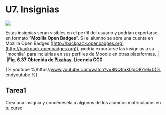 
# U7. Insignias

![](insignia.png)

Estas insignias serán visibles en el perfil del usuario y podrían exportarse en formato "**Mozilla Open Badges**". Si el alumno se abre una cuenta en Mozilla Open Badges ([http://backpack.openbadges.org](http://backpack.openbadges.org)), podría exportarse las insignias a su "mochila" para incluirlas en sus perfiles de Moodle en otras plataformas.
| |**Fig. 6.37 Obtenida de [Pixabay](http://pixabay.com/en/award-badge-accolade-winner-prize-155150/). Licencia CC0**


{% youtube %}https//www.youtube.com/watch?v=8NQtmX0lpO8?rel=0{% endyoutube %}

## Tarea1

Crea una insignia y concédesela a algunos de los alumnos matriculados en tu curso

